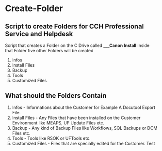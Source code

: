 # Create-Folder
## Script to create Folders for CCH Professional Service and Helpdesk

Script that creates a Folder on the C Drive called **___Canon Install**
inside that Folder five  other Folders will be created

1. Infos
2. Install Files
3. Backup
4. Tools
5. Customized Files

## What should the Folders Contain

1. Infos - Informations about the Customer for Example A Docutool Export File.
2. Install Files - Any Files that have been installed on the Customer Environment like MEAPS, UF Update Files etc.
3. Backup - Any kind of Backup Files like Workflows, SQL Backups or DCM Files etc. 
4. Tools - Tools like RSOK or UFTools etc.
5. Customized Files - Files that are specially edited for the Customer. Test
